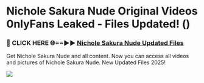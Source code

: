 # Nichole Sakura Nude Original Videos 0nlyFans Leaked - Files Updated! ()

<h3>🔴 CLICK HERE 🌐==►► <a href="https://tinyurl.com/2p9ay9w9" rel="nofollow">Nichole Sakura Nude Updated Files</a></h3>

Get Nichole Sakura Nude and all content. Now you can access all videos and pictures of Nichole Sakura Nude. New Updated Files 2025!

[![](https://i.imgur.com/KQgVmj3.gif)](https://tinyurl.com/2p9ay9w9)
